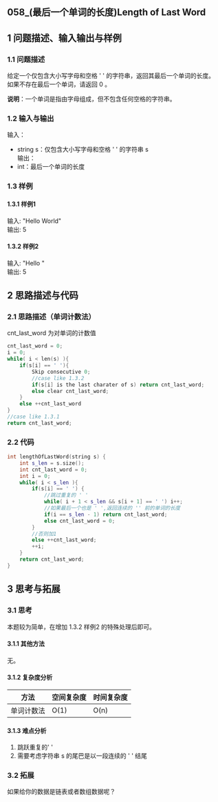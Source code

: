 ## 058_(最后一个单词的长度)Length of Last Word
## 1 问题描述、输入输出与样例
### 1.1 问题描述
给定一个仅包含大小写字母和空格 ' ' 的字符串，返回其最后一个单词的长度。<br>
如果不存在最后一个单词，请返回 0 。

__说明__：一个单词是指由字母组成，但不包含任何空格的字符串。

### 1.2 输入与输出
输入：<br>
* string s：仅包含大小写字母和空格 ' ' 的字符串 s<br>
输出：<br>
* int：最后一个单词的长度
	
### 1.3 样例
#### 1.3.1 样例1
输入: "Hello World"<br>
输出: 5

#### 1.3.2 样例2
输入: "Hello      "<br>
输出: 5	

## 2 思路描述与代码    
### 2.1 思路描述（单词计数法）	 
cnt_last_word 为对单词的计数值
```cpp
cnt_last_word = 0;
i = 0;
while( i < len(s) ){
    if(s[i] == ' '){
        Skip consecutive 0;
        //case like 1.3.2
        if(s[i] is the last charater of s) return cnt_last_word;
        else clear cnt_last_word;
    }
    else ++cnt_last_word
}
//case like 1.3.1
return cnt_last_word;
```
### 2.2 代码
```cpp
int lengthOfLastWord(string s) {
	int s_len = s.size();
	int cnt_last_word = 0;
	int i = 0;
	while( i < s_len ){
		if(s[i] == ' ') {
			//跳过重复的 ' '
			while( i + 1 < s_len && s[i + 1] == ' ') i++;
			//如果最后一个也是 ' ',返回连续的 '' 前的单词的长度
			if(i == s_len - 1) return cnt_last_word;
			else cnt_last_word = 0;  
		}
		//否则加1
		else ++cnt_last_word;
		++i;
	}
	return cnt_last_word;
}
```

## 3 思考与拓展
### 3.1 思考
本题较为简单，在增加 1.3.2 样例2 的特殊处理后即可。 
#### 3.1.1 其他方法
无。
#### 3.1.2 复杂度分析
方法|空间复杂度|时间复杂度
--- | --- | ---
单词计数法|O(1)|O(n)
#### 3.1.3 难点分析
1. 跳跃重复的' '
2. 需要考虑字符串 s 的尾巴是以一段连续的 ' ' 结尾
### 3.2 拓展
如果给你的数据是链表或者数组数据呢？
